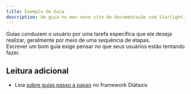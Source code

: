 ```yaml
---
title: Exemplo de Guia
description: Um guia no meu novo site de documentação com Starlight.
---
```


Guias conduzem o usuário por uma tarefa específica que ele deseja realizar, geralmente por meio de uma sequência de etapas.  
Escrever um bom guia exige pensar no que seus usuários estão tentando fazer.

## Leitura adicional

- Leia [sobre guias passo a passo](https://diataxis.fr/how-to-guides/) no framework Diátaxis
